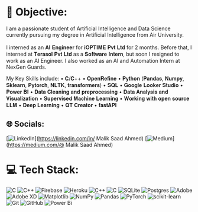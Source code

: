 # 💫 Objective:
I am a passionate student of Artificial Intelligence and Data Science currently pursuing my degree in Artificial Intelligence from Air University. <br><br>I interned as an 𝐀𝐈 𝐄𝐧𝐠𝐢𝐧𝐞𝐞𝐫 for 𝐢𝐎𝐏𝐓𝐈𝐌𝐄 𝐏𝐯𝐭 𝐋𝐭𝐝 for 2 months. Before that, I interned at 𝐓𝐞𝐫𝐚𝐬𝐨𝐥 𝐏𝐯𝐭 𝐋𝐭𝐝 as a 𝐒𝐨𝐟𝐭𝐰𝐚𝐫𝐞 𝐈𝐧𝐭𝐞𝐫𝐧, but soon I resigned to work as an AI Engineer. I also worked as an AI and Automation Intern at NexGen Guards.

My Key Skills include:
  • 𝐂/𝐂++
  • 𝐎𝐩𝐞𝐧𝐑𝐞𝐟𝐢𝐧𝐞
 • 𝐏𝐲𝐭𝐡𝐨𝐧 (𝐏𝐚𝐧𝐝𝐚𝐬, 𝐍𝐮𝐦𝐩𝐲, 𝐒𝐤𝐥𝐞𝐚𝐫𝐧, 𝐏𝐲𝐭𝐨𝐫𝐜𝐡, 𝐍𝐋𝐓𝐊, 𝐭𝐫𝐚𝐧𝐬𝐟𝐨𝐫𝐦𝐞𝐫𝐬)
 • 𝐒𝐐𝐋
 • 𝐆𝐨𝐨𝐠𝐥𝐞 𝐋𝐨𝐨𝐤𝐞𝐫 𝐒𝐭𝐮𝐝𝐢𝐨
 • 𝐏𝐨𝐰𝐞𝐫 𝐁𝐈
 • 𝐃𝐚𝐭𝐚 𝐂𝐥𝐞𝐚𝐧𝐢𝐧𝐠 𝐚𝐧𝐝 𝐩𝐫𝐞𝐩𝐫𝐨𝐜𝐞𝐬𝐬𝐢𝐧𝐠
 • 𝐃𝐚𝐭𝐚 𝐀𝐧𝐚𝐥𝐲𝐬𝐢𝐬 𝐚𝐧𝐝 𝐕𝐢𝐬𝐮𝐚𝐥𝐢𝐳𝐚𝐭𝐢𝐨𝐧
 • 𝐒𝐮𝐩𝐞𝐫𝐯𝐢𝐬𝐞𝐝 𝐌𝐚𝐜𝐡𝐢𝐧𝐞 𝐋𝐞𝐚𝐫𝐧𝐢𝐧𝐠
 • 𝐖𝐨𝐫𝐤𝐢𝐧𝐠 𝐰𝐢𝐭𝐡 𝐨𝐩𝐞𝐧 𝐬𝐨𝐮𝐫𝐜𝐞 𝐋𝐋𝐌 
 • 𝐃𝐞𝐞𝐩 𝐋𝐞𝐚𝐫𝐧𝐢𝐧𝐠
 • 𝐐𝐓 𝐂𝐫𝐞𝐚𝐭𝐨𝐫
 • 𝐟𝐚𝐬𝐭𝐀𝐏𝐈 

## 🌐 Socials:
[![LinkedIn](https://img.shields.io/badge/LinkedIn-%230077B5.svg?logo=linkedin&logoColor=white)](https://linkedin.com/in/ Malik Saad Ahmed) [![Medium](https://img.shields.io/badge/Medium-12100E?logo=medium&logoColor=white)](https://medium.com/@ Malik Saad Ahmed) 

# 💻 Tech Stack:
![C](https://img.shields.io/badge/c-%2300599C.svg?style=for-the-badge&logo=c&logoColor=white) ![C++](https://img.shields.io/badge/c++-%2300599C.svg?style=for-the-badge&logo=c%2B%2B&logoColor=white) ![Firebase](https://img.shields.io/badge/firebase-%23039BE5.svg?style=for-the-badge&logo=firebase) ![Heroku](https://img.shields.io/badge/heroku-%23430098.svg?style=for-the-badge&logo=heroku&logoColor=white) ![C++](https://img.shields.io/badge/c++-%2300599C.svg?style=for-the-badge&logo=c%2B%2B&logoColor=white) ![C](https://img.shields.io/badge/c-%2300599C.svg?style=for-the-badge&logo=c&logoColor=white) ![SQLite](https://img.shields.io/badge/sqlite-%2307405e.svg?style=for-the-badge&logo=sqlite&logoColor=white) ![Postgres](https://img.shields.io/badge/postgres-%23316192.svg?style=for-the-badge&logo=postgresql&logoColor=white) ![Adobe](https://img.shields.io/badge/adobe-%23FF0000.svg?style=for-the-badge&logo=adobe&logoColor=white) ![Adobe XD](https://img.shields.io/badge/Adobe%20XD-470137?style=for-the-badge&logo=Adobe%20XD&logoColor=#FF61F6) ![Matplotlib](https://img.shields.io/badge/Matplotlib-%23ffffff.svg?style=for-the-badge&logo=Matplotlib&logoColor=black) ![NumPy](https://img.shields.io/badge/numpy-%23013243.svg?style=for-the-badge&logo=numpy&logoColor=white) ![Pandas](https://img.shields.io/badge/pandas-%23150458.svg?style=for-the-badge&logo=pandas&logoColor=white) ![PyTorch](https://img.shields.io/badge/PyTorch-%23EE4C2C.svg?style=for-the-badge&logo=PyTorch&logoColor=white) ![scikit-learn](https://img.shields.io/badge/scikit--learn-%23F7931E.svg?style=for-the-badge&logo=scikit-learn&logoColor=white) ![Git](https://img.shields.io/badge/git-%23F05033.svg?style=for-the-badge&logo=git&logoColor=white) ![GitHub](https://img.shields.io/badge/github-%23121011.svg?style=for-the-badge&logo=github&logoColor=white) ![Power Bi](https://img.shields.io/badge/power_bi-F2C811?style=for-the-badge&logo=powerbi&logoColor=black)

<!-- Proudly created with GPRM ( https://gprm.itsvg.in ) -->
